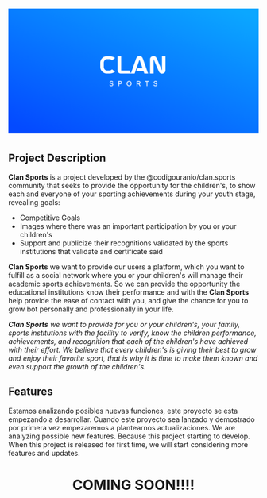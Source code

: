 <h1 align="Center">
<img src="readme_files/Clan_Sports_banner_ReadmeMD.png" alt="Clan Sports">
</h1>

## Project Description
**Clan Sports** is a project developed by the @codigouranio/clan.sports community that seeks to provide the opportunity for the
children's, to show each and everyone of your sporting achievements during your youth stage, revealing goals:

- Competitive Goals
- Images where there was an important participation by you or your children's
- Support and publicize their recognitions validated by the sports institutions that validate and certificate said

<!-- Primer posible mensaje de brindar nuestros servicios -->
**Clan Sports** we want to provide our users a platform, which you want to fulfill as a social network where you or
your children's will manage their academic sports achievements. So we can provide the opportunity the
educational institutions know their performance and with the **Clan Sports** help provide the ease of contact with you,
and give the chance for you to grow bot personally and professionally in your life.

<!-- Segundo posible mensaje de brindar nuestros servicios -->
_**Clan Sports** we want to provide for you or your children's, your family, sports institutions with the facility
to verify, know the children performance, achievements, and recognition that each of the children's have achieved with
their effort. We believe that every children's is giving their best to grow and enjoy their favorite sport, that is
why it is time to make them known and even support the growth of the children's._

## Features
Estamos analizando posibles nuevas funciones, este proyecto se esta empezando a desarrollar. Cuando este proyecto
sea lanzado y demostrado por primera vez empezaremos a plantearnos actualizaciones.
We are analyzing possible new features. Because this project starting to develop. When this project is released for
first time, we will start considering more features and updates.

<h1 align="Center"><strong>COMING SOON!!!!</strong></h1>



